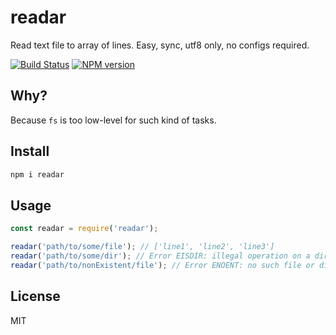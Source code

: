 # readar

Read text file to array of lines. Easy, sync, utf8 only, no configs required.

[![Build Status][travis-image]][travis-url]
[![NPM version][npm-image]][npm-url]

## Why?

Because `fs` is too low-level for such kind of tasks.

## Install

```bash
npm i readar
```

## Usage

```js
const readar = require('readar');

readar('path/to/some/file'); // ['line1', 'line2', 'line3']
readar('path/to/some/dir'); // Error EISDIR: illegal operation on a directory, read
readar('path/to/nonExistent/file'); // Error ENOENT: no such file or directory, open \'path/to/nonExistent/file\'
```

## License

MIT

[npm-url]: https://npmjs.org/package/readar
[npm-image]: https://badge.fury.io/js/readar.svg
[travis-url]: https://travis-ci.org/astur/readar
[travis-image]: https://travis-ci.org/astur/readar.svg?branch=master